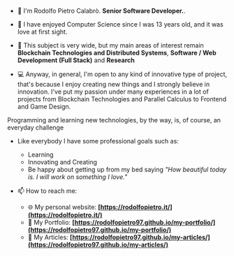 - 👋 I'm Rodolfo Pietro Calabrò. **Senior Software Developer.**.

- 💞️ I have enjoyed Computer Science since I was 13 years old, and it was love at first sight.

- 🌱 This subject is very wide, but my main areas of interest remain **Blockchain Technologies and Distributed Systems**, **Software / Web Development (Full Stack)** and **Research**

- :computer: Anyway, in general, I'm open to any kind of innovative type of project, that's because I enjoy creating new things and I strongly believe in innovation.
I've put my passion under many experiences in a lot of projects from Blockchain Technologies and Parallel Calculus to Frontend and Game Design.

Programming and learning new technologies, by the way, is, of course, an everyday challenge

- Like everybody I have some professional goals such as:
   - Learning
   - Innovating and Creating
   - Be happy about getting up from my bed saying *"How beautiful today is. I will work on something I love."*

- 📫 How to reach me:
   * :globe_with_meridians: My personal website: **[https://rodolfopietro.it/](https://rodolfopietro.it/)**
   * :green_book: My Portfolio: **[https://rodolfopietro97.github.io/my-portfolio/](https://rodolfopietro97.github.io/my-portfolio/)**
   * :newspaper: My Articles: **[https://rodolfopietro97.github.io/my-articles/](https://rodolfopietro97.github.io/my-articles/)**


